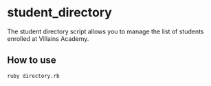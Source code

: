 # student_directory

The student directory script allows you to manage the list of students enrolled at Villains Academy.

## How to use
```shell
ruby directory.rb
```
